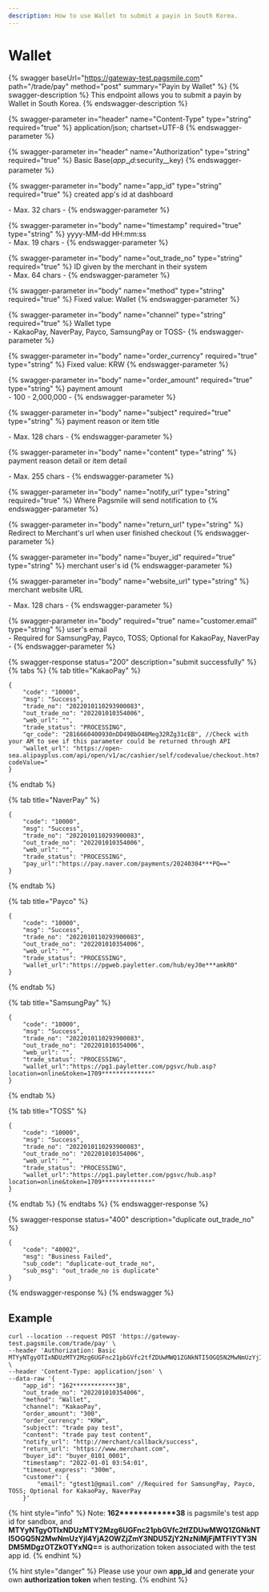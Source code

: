 ```yaml
---
description: How to use Wallet to submit a payin in South Korea.
---
```


# Wallet

{% swagger baseUrl="https://gateway-test.pagsmile.com" path="/trade/pay" method="post" summary="Payin by Wallet" %}
{% swagger-description %}
This endpoint allows you to submit a payin by Wallet in South Korea.
{% endswagger-description %}

{% swagger-parameter in="header" name="Content-Type" type="string" required="true" %}
application/json; chartset=UTF-8
{% endswagger-parameter %}

{% swagger-parameter in="header" name="Authorization" type="string" required="true" %}
Basic Base($app\__id:$security\__key)
{% endswagger-parameter %}

{% swagger-parameter in="body" name="app_id" type="string" required="true" %}
created app's id at dashboard

\- Max. 32 chars -
{% endswagger-parameter %}

{% swagger-parameter in="body" name="timestamp" required="true" type="string" %}
yyyy-MM-dd HH:mm:ss\
\- Max. 19 chars -
{% endswagger-parameter %}

{% swagger-parameter in="body" name="out_trade_no" type="string" required="true" %}
ID given by the merchant in their system\
\- Max. 64 chars -&#x20;
{% endswagger-parameter %}

{% swagger-parameter in="body" name="method" type="string" required="true" %}
Fixed value: Wallet
{% endswagger-parameter %}

{% swagger-parameter in="body" name="channel" type="string" required="true" %}
Wallet type\
\- KakaoPay, NaverPay, Payco, SamsungPay or TOSS-
{% endswagger-parameter %}

{% swagger-parameter in="body" name="order_currency" required="true" type="string" %}
Fixed value: KRW
{% endswagger-parameter %}

{% swagger-parameter in="body" name="order_amount" required="true" type="string" %}
payment amount\
\- 100 - 2,000,000 -
{% endswagger-parameter %}

{% swagger-parameter in="body" name="subject" required="true" type="string" %}
payment reason or item title

\- Max. 128 chars -
{% endswagger-parameter %}

{% swagger-parameter in="body" name="content" type="string" %}
payment reason detail or item detail

\- Max. 255 chars -
{% endswagger-parameter %}

{% swagger-parameter in="body" name="notify_url" type="string" required="true" %}
Where Pagsmile will send notification to
{% endswagger-parameter %}

{% swagger-parameter in="body" name="return_url" type="string" %}
Redirect to Merchant's url when user finished checkout
{% endswagger-parameter %}

{% swagger-parameter in="body" name="buyer_id" required="true" type="string" %}
merchant user's id
{% endswagger-parameter %}

{% swagger-parameter in="body" name="website_url" type="string" %}
merchant website URL

\- Max. 128 chars -
{% endswagger-parameter %}

{% swagger-parameter in="body" required="true" name="customer.email" type="string" %}
user's email\
\- Required for SamsungPay, Payco, TOSS; Optional for KakaoPay, NaverPay -
{% endswagger-parameter %}

{% swagger-response status="200" description="submit successfully" %}
{% tabs %}
{% tab title="KakaoPay" %}
```
{
    "code": "10000",
    "msg": "Success",
    "trade_no": "2022010110293900083",
    "out_trade_no": "202201010354006",
    "web_url": "",
    "trade_status": "PROCESSING",
    "qr_code": "2816660400930nDD49BbO48Meg32RZg31cEB", //Check with your AM to see if this parameter could be returned through API
    "wallet_url": "https://open-sea.alipayplus.com/api/open/v1/ac/cashier/self/codevalue/checkout.htm?codeValue="
}
```
{% endtab %}

{% tab title="NaverPay" %}
```
{
    "code": "10000",
    "msg": "Success",
    "trade_no": "2022010110293900083",
    "out_trade_no": "202201010354006",
    "web_url": "",
    "trade_status": "PROCESSING",
    "pay_url":"https://pay.naver.com/payments/20240304***PQ=="
}
```
{% endtab %}

{% tab title="Payco" %}
```
{
    "code": "10000",
    "msg": "Success",
    "trade_no": "2022010110293900083",
    "out_trade_no": "202201010354006",
    "web_url": "",
    "trade_status": "PROCESSING",
    "wallet_url":"https://pgweb.payletter.com/hub/eyJ0e***amkR0"
}
```
{% endtab %}

{% tab title="SamsungPay" %}
```
{
    "code": "10000",
    "msg": "Success",
    "trade_no": "2022010110293900083",
    "out_trade_no": "202201010354006",
    "web_url": "",
    "trade_status": "PROCESSING",
    "wallet_url":"https://pg1.payletter.com/pgsvc/hub.asp?location=online&token=1709**************"
}
```
{% endtab %}

{% tab title="TOSS" %}
```
{
    "code": "10000",
    "msg": "Success",
    "trade_no": "2022010110293900083",
    "out_trade_no": "202201010354006",
    "web_url": "",
    "trade_status": "PROCESSING",
    "wallet_url":"https://pg1.payletter.com/pgsvc/hub.asp?location=online&token=1709**************"
}
```
{% endtab %}
{% endtabs %}
{% endswagger-response %}

{% swagger-response status="400" description="duplicate out_trade_no" %}
```
{
    "code": "40002",
    "msg": "Business Failed",
    "sub_code": "duplicate-out_trade_no",
    "sub_msg": "out_trade_no is duplicate"
}
```
{% endswagger-response %}
{% endswagger %}

## Example

```
curl --location --request POST 'https://gateway-test.pagsmile.com/trade/pay' \
--header 'Authorization: Basic MTYyNTgyOTIxNDUzMTY2Mzg6UGFnc21pbGVfc2tfZDUwMWQ1ZGNkNTI5OGQ5N2MwNmUzYjI4YjA2OWZjZmY3NDU5ZjY2NzNiMjFjMTFlYTY3NDM5MDgzOTZkOTYxNQ==' \
--header 'Content-Type: application/json' \
--data-raw '{
    "app_id": "162************38",
    "out_trade_no": "202201010354006",
    "method": "Wallet",
    "channel": "KakaoPay",
    "order_amount": "300",
    "order_currency": "KRW",
    "subject": "trade pay test",
    "content": "trade pay test content",
    "notify_url": "http://merchant/callback/success",
    "return_url": "https://www.merchant.com",
    "buyer_id": "buyer_0101_0001",
    "timestamp": "2022-01-01 03:54:01",
    "timeout_express": "300m",
    "customer": {
        "email": "gtest1@gmail.com" //Required for SamsungPay, Payco, TOSS; Optional for KakaoPay, NaverPay 
    }'
```

{% hint style="info" %}
Note:  **162\*\*\*\*\*\*\*\*\*\*\*\*38** is pagsmile's test app id for sandbox, and **MTYyNTgyOTIxNDUzMTY2Mzg6UGFnc21pbGVfc2tfZDUwMWQ1ZGNkNTI5OGQ5N2MwNmUzYjI4YjA2OWZjZmY3NDU5ZjY2NzNiMjFjMTFlYTY3NDM5MDgzOTZkOTYxNQ==** is authorization token associated with the test app id.&#x20;
{% endhint %}

{% hint style="danger" %}
Please use your own **app\_id** and generate your own **authorization token** when testing.
{% endhint %}
